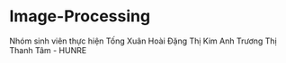 # Image-Processing
Nhóm sinh viên thực hiện Tống Xuân Hoài Đặng Thị Kim Anh Trương Thị Thanh Tâm - HUNRE

